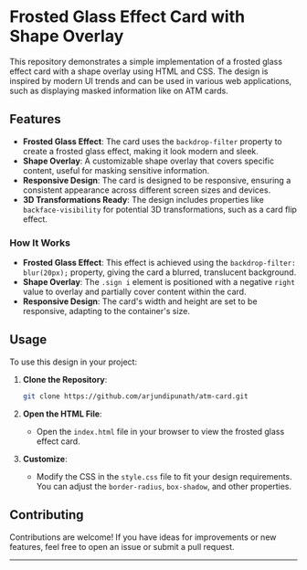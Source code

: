 
# Frosted Glass Effect Card with Shape Overlay

This repository demonstrates a simple implementation of a frosted glass effect card with a shape overlay using HTML and CSS. The design is inspired by modern UI trends and can be used in various web applications, such as displaying masked information like on ATM cards.

## Features

- **Frosted Glass Effect**: The card uses the `backdrop-filter` property to create a frosted glass effect, making it look modern and sleek.
- **Shape Overlay**: A customizable shape overlay that covers specific content, useful for masking sensitive information.
- **Responsive Design**: The card is designed to be responsive, ensuring a consistent appearance across different screen sizes and devices.
- **3D Transformations Ready**: The design includes properties like `backface-visibility` for potential 3D transformations, such as a card flip effect.



### How It Works

- **Frosted Glass Effect**: This effect is achieved using the `backdrop-filter: blur(20px);` property, giving the card a blurred, translucent background.
- **Shape Overlay**: The `.sign i` element is positioned with a negative `right` value to overlay and partially cover content within the card.
- **Responsive Design**: The card's width and height are set to be responsive, adapting to the container's size.

## Usage

To use this design in your project:

1. **Clone the Repository**:
   ```bash
   git clone https://github.com/arjundipunath/atm-card.git
   ```

2. **Open the HTML File**:
   - Open the `index.html` file in your browser to view the frosted glass effect card.

3. **Customize**:
   - Modify the CSS in the `style.css` file to fit your design requirements. You can adjust the `border-radius`, `box-shadow`, and other properties.

## Contributing

Contributions are welcome! If you have ideas for improvements or new features, feel free to open an issue or submit a pull request.

---
